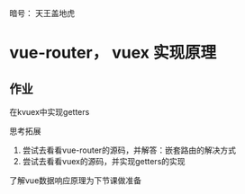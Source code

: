 暗号： 天王盖地虎

# vue-router， vuex 实现原理



## 作业

在kvuex中实现getters

思考拓展

1. 尝试去看看vue-router的源码，并解答：嵌套路由的解决⽅式
2. 尝试去看看vuex的源码，并实现getters的实现

了解vue数据响应原理为下节课做准备
